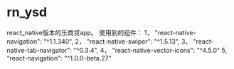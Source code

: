# rn_ysd
react_native版本的乐商贷app。 
使用到的组件：
1， "react-native-navigation": "^1.1.340",
2， "react-native-swiper": "^1.5.13",
3， "react-native-tab-navigator": "^0.3.4",
4， "react-native-vector-icons": "^4.5.0"
5,  "react-navigation": "^1.0.0-beta.27"
